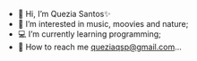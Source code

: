 - 👋 Hi, I’m Quezia Santos✨
- 🎵 I’m interested in music, moovies and nature;
- 💻 I’m currently learning programming;
- 📧 How to reach me queziaqsp@gmail.com...


<!---
queziaqsp/queziaqsp is a ✨ special ✨ repository because its `README.md` (this file) appears on your GitHub profile.
You can click the Preview link to take a look at your changes.
--->
